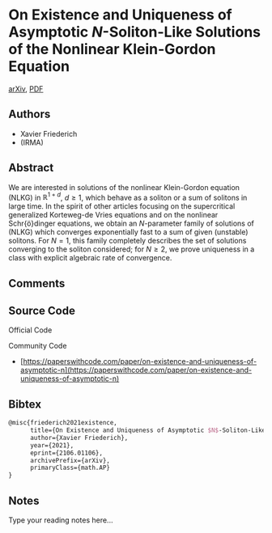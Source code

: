 
# On Existence and Uniqueness of Asymptotic $N$-Soliton-Like Solutions of the Nonlinear Klein-Gordon Equation

[arXiv](https://arxiv.org/abs/2106.01106), [PDF](https://arxiv.org/pdf/2106.01106.pdf)

## Authors

- Xavier Friederich
- (IRMA)

## Abstract

We are interested in solutions of the nonlinear Klein-Gordon equation (NLKG) in $\mathbb{R}^{1+d}$, $d\ge1$, which behave as a soliton or a sum of solitons in large time. In the spirit of other articles focusing on the supercritical generalized Korteweg-de Vries equations and on the nonlinear Schr{ö}dinger equations, we obtain an $N$-parameter family of solutions of (NLKG) which converges exponentially fast to a sum of given (unstable) solitons. For $N = 1$, this family completely describes the set of solutions converging to the soliton considered; for $N\ge 2$, we prove uniqueness in a class with explicit algebraic rate of convergence.

## Comments



## Source Code

Official Code



Community Code

- [https://paperswithcode.com/paper/on-existence-and-uniqueness-of-asymptotic-n](https://paperswithcode.com/paper/on-existence-and-uniqueness-of-asymptotic-n)

## Bibtex

```tex
@misc{friederich2021existence,
      title={On Existence and Uniqueness of Asymptotic $N$-Soliton-Like Solutions of the Nonlinear Klein-Gordon Equation}, 
      author={Xavier Friederich},
      year={2021},
      eprint={2106.01106},
      archivePrefix={arXiv},
      primaryClass={math.AP}
}
```

## Notes

Type your reading notes here...


